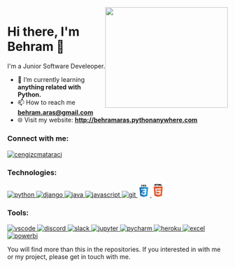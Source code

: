 <img align="right" src="https://user-images.githubusercontent.com/79098574/216712606-a1531598-f96f-414b-b7de-820753e40f83.jpg" width="280" height="230"/>

# Hi there, I'm Behram :wave:
 I'm a Junior Software Develeoper.

- 🌱 I’m currently learning **anything related with Python.**
- 📫  How to reach me **behram.aras@gmail.com**
- 🌐 Visit my website: **http://behramaras.pythonanywhere.com**

<h3 align="left">Connect with me:</h3>
<p align="left">
<a href="https://www.linkedin.com/in/behramaras/" target="blank" rel=”noopener”><img align="center" src="https://upload.wikimedia.org/wikipedia/commons/thumb/c/ca/LinkedIn_logo_initials.png/640px-LinkedIn_logo_initials.png" alt="cengizcmataraci" height="30" width="30" /></a>
</p>

<h3 align="left">Technologies:</h3>
<p align="left"> 
<a href="https://www.python.org" target="_blank" rel=”noopener”> <img src="https://s3.dualstack.us-east-2.amazonaws.com/pythondotorg-assets/media/community/logos/python-logo-only.png" alt="python" width="33" height="30"/> </a> 
<a href="https://www.djangoproject.com" target="_blank" rel=”noopener”> <img src="https://cdn.iconscout.com/icon/free/png-512/free-django-3521389-2944833.png?f=webp&w=256" alt="django" width="30" height="30"/> </a>
<a href="https://dev.java/learn/" target="_blank" rel=”noopener”> <img src="https://1000logos.net/wp-content/uploads/2020/09/Java-Logo-500x313.png" alt="java" width="30" height="30"/> </a> 
<a href="https://www.javascript.com" target="_blank" rel=”noopener”> <img src="https://cdn.worldvectorlogo.com/logos/javascript-1.svg" alt="javascript" width="30" height="30"/> </a> 
<a href="https://git-scm.com/" target="_blank" rel=”noopener”> <img src="https://www.vectorlogo.zone/logos/git-scm/git-scm-icon.svg" alt="git" width="30" height="30"/> </a>
<a href="https://www.w3schools.com/css/" target="_blank" rel=”noopener”> <img src="https://raw.githubusercontent.com/devicons/devicon/master/icons/css3/css3-original-wordmark.svg" alt="css3" width="28" height="28"/> </a> 
<a href="https://www.w3.org/html/" target="_blank" rel=”noopener”> <img src="https://raw.githubusercontent.com/devicons/devicon/master/icons/html5/html5-original-wordmark.svg" alt="html5" width="30" height="30"/> </a> 

  
<h3 align="left">Tools:</h3>
<a href="https://code.visualstudio.com/" target="_blank" rel=”noopener”> <img src="https://upload.wikimedia.org/wikipedia/commons/thumb/9/9a/Visual_Studio_Code_1.35_icon.svg/1024px-Visual_Studio_Code_1.35_icon.svg.png" alt="vscode" width="30" height="30"/> </a>
<a href="https://discord.com/" target="_blank" rel=”noopener”> <img src="https://cdn4.iconfinder.com/data/icons/logos-and-brands/512/91_Discord_logo_logos-512.png" alt="discord" width="30" height="30"/> </a> 
<a href="https://slack.com/intl/en-tr/" target="_blank" rel=”noopener”> <img src="https://upload.wikimedia.org/wikipedia/commons/thumb/d/d5/Slack_icon_2019.svg/2048px-Slack_icon_2019.svg.png" alt="slack" width="30" height="30"/> </a>
<a href="https://jupyter.org" target="_blank" rel=”noopener”> <img src="https://upload.wikimedia.org/wikipedia/commons/thumb/3/38/Jupyter_logo.svg/883px-Jupyter_logo.svg.png" alt="jupyter" width="37" height="27"/> </a>
<a href="https://www.jetbrains.com/pycharm/" target="_blank" rel=”noopener”> <img src="https://upload.wikimedia.org/wikipedia/commons/thumb/1/1d/PyCharm_Icon.svg/1024px-PyCharm_Icon.svg.png" alt="pycharm" width="37" height="27"/> </a>
<a href="https://heroku.com" target="_blank" rel=”noopener”> <img src="https://www.vectorlogo.zone/logos/heroku/heroku-icon.svg" alt="heroku" width="30" height="30"/> </a> 
<a href="https://www.microsoft.com/en-gb/microsoft-365/excel" target="_blank" rel=”noopener”> <img src="https://cdn4.iconfinder.com/data/icons/logos-and-brands/512/119_Excel_logo_logos-512.png" alt="excel" width="30" height="30"/> </a> 
<a href="https://powerbi.microsoft.com/en-gb/" target="_blank" rel=”noopener”> <img src="https://upload.wikimedia.org/wikipedia/commons/thumb/c/cf/New_Power_BI_Logo.svg/2048px-New_Power_BI_Logo.svg.png" alt="powerbi" width="30" height="30"/> </a> 
</p>


You will find more than this in the repositories.
If you interested in with me or my project, please get in touch with me.
